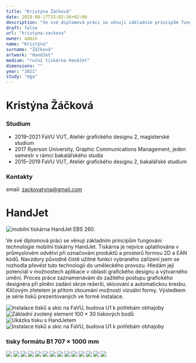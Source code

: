 ```yaml
---
title: "Kristýna Žáčková"
date: 2020-08-17T15:02:56+02:00
description: "Ve své diplomová práci se věnuji základním principům fungování technologie mobilní tiskárny HandJet."
draft: false
url: "kristyna-zackova"
owner: admin
name: "Kristýna"
surname: "Žáčková"
artwork: "HandJet"
medium: "ruční tiskárna HandJet"
dimensions: ""
year: "2021"
study: "mga"
---
```

# Kristýna Žáčková

### Studium
* 2019–2021 FaVU VUT, Ateliér grafického designu 2, magisterské studium
* 2017 Ryerson University, Graphic Communications Management, jeden semestr v rámci bakalářského studia
* 2015–2019 FaVU VUT, Ateliér grafického designu 2, bakalářské studium

### Kontakty
email: zackovatyna@gmail.com 


<!-- SECTION BREAK -->
# HandJet

![mobilní tiskárna HandJet EBS 260.](/2021/zackova/1.jpg)

Ve své diplomová práci se věnuji základním principům fungování technologie mobilní tiskárny HandJet. Tiskárna je nejvíce uplatňována v průmyslovém odvětví při označování produktů a prostorů formou 2D a EAN kódů. Navzdory původně čistě užitné funkci vybraného zařízení jsem se rozhodla převést tuto technologii do uměleckého provozu. Hledám její potenciál v možnostech aplikace v oblasti grafického designu a výtvarného umění. Proces práce zaznamenávám do zažitého postupu grafického designéra při plnění zadání skrze rešerši, skicování a automatickou kresbu. Klíčovým zřetelem je přitom zkoumání možností vizuální formy. Výsledkem je série tisků prezentovaných ve formě instalace.	

![Instalace tisků a skic na FaVU, budova U1 k potřebám obhajoby](/2021/zackova/2.jpg)
![Základní zvolený element 100 × 30 tiskových bodů](/2021/zackova/3.jpg)
![Ukázka tisku s HandJetem](/2021/zackova/4.jpg)
![Instalace tisků a skic na FaVU, budova U1 k potřebám obhajoby](/2021/zackova/5.jpg)

### tisky formátu B1 707 × 1000 mm

![](/2021/zackova/6.jpg)
![](/2021/zackova/7.jpg)
![](/2021/zackova/8.jpg)
![](/2021/zackova/9.jpg)
![](/2021/zackova/10.jpg)
![](/2021/zackova/11.jpg)
![](/2021/zackova/12.jpg)
![](/2021/zackova/13.jpg)
![](/2021/zackova/14.jpg)
![](/2021/zackova/15.jpg)
![](/2021/zackova/16.jpg)
![](/2021/zackova/17.jpg)
![](/2021/zackova/18.jpg)
![](/2021/zackova/19.jpg)